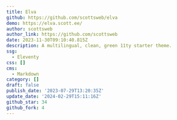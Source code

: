 ```yaml
---
title: Elva
github: https://github.com/scottsweb/elva
demo: https://elva.scott.ee/
author: scottsweb
author_link: https://github.com/scottsweb
date: 2023-11-30T09:10:40.815Z
description: A multilingual, clean, green 11ty starter theme.
ssg:
  - Eleventy
css: []
cms:
  - Markdown
category: []
draft: false
publish_date: '2023-07-29T13:20:35Z'
update_date: '2024-02-29T15:11:16Z'
github_star: 34
github_fork: 4
---
```

